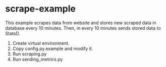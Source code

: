 # scrape-example

This example scrapes data from website and stores new scraped data in database every 10 minutes. Then, in every 10 minutes sends stored data to StatsD.

1. Create virtual environment.
2. Copy config.py.example and modify it.
3. Run scraping.py
4. Run sending_metrics.py
